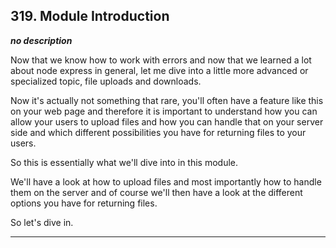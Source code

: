 ## 319. Module Introduction

<strong><em>no description</em></strong>

Now that we know how to work with errors and now that we learned a lot about
node express in general, let me dive into a little more advanced or specialized
topic, file uploads and downloads. 

Now it's actually not something that rare, you'll often have a feature like this
on your web page and therefore it is important to understand how you can allow
your users to upload files and how you can handle that on your server side and
which different possibilities you have for returning files to your users. 

So this is essentially what we'll dive into in this module. 

We'll have a look at how to upload files and most importantly how to handle them
on the server and of course we'll then have a look at the different options you
have for returning files. 

So let's dive in. 

---